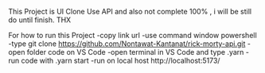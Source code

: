 This Project is UI Clone Use API and also not complete 100% , i will be still do until finish. THX

For how to run this Project 
-copy link url 
-use command window powershell
-type git clone https://github.com/Nontawat-Kantanat/rick-morty-api.git
-open folder code on VS Code
-open terminal in VS Code and type .yarn
-run code with .yarn start
-run on local host http://localhost:5173/
